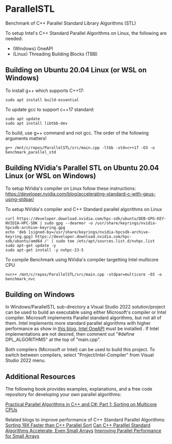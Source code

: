 # ParallelSTL
Benchmark of C++ Parallel Standard Library Algorithms (STL)

To setup Intel's C++ Standard Parallel Algorithms on Linux, the following are needed:
- (Windows) OneAPI
- (Linux)   Threading Building Blocks (TBB)

## Building on Ubuntu 20.04 Linux (or WSL on Windows)
To install g++ which supports C++17:
```
sudo apt install build-essential
```

To update gcc to support c++17 standard:
```
sudo apt update
sudo apt install libtbb-dev
```

To build, use g++ command and not gcc. The order of the following arguments matters!
```
g++ /mnt/c/repos/ParallelSTL/src/main.cpp -ltbb -std=c++17 -O3 -o benchmark_parallel_std
```

## Building NVidia's Parallel STL on Ubuntu 20.04 Linux (or WSL on Windows)
To setup NVidia's compiler on Linux follow these instructions:
https://developer.nvidia.com/blog/accelerating-standard-c-with-gpus-using-stdpar/

To setup NVidia's compiler and C++ Standard parallel algorithms on Linux
```
curl https://developer.download.nvidia.com/hpc-sdk/ubuntu/DEB-GPG-KEY-NVIDIA-HPC-SDK | sudo gpg --dearmor -o /usr/share/keyrings/nvidia-hpcsdk-archive-keyring.gpg
echo 'deb [signed-by=/usr/share/keyrings/nvidia-hpcsdk-archive-keyring.gpg] https://developer.download.nvidia.com/hpc-sdk/ubuntu/amd64 /' | sudo tee /etc/apt/sources.list.d/nvhpc.list
sudo apt-get update -y
sudo apt-get install -y nvhpc-23-5
```

To compile Benchmark using NVidia's compiler targetting Intel multicore CPU
```
nvc++ /mnt/c/repos/ParallelSTL/src/main.cpp -stdpar=multicore -O3 -o benchmark_nvc
```
## Building on Windows
In Windows/ParallelSTL sub-directory a Visual Studio 2022 solution/project can be used to build an executable using either Microsoft's compiler or Intel compiler.
Microsoft implements Parallel standard algorithms, but not all of them.
Intel implements more standard parallel algorithms with higher performance as show in [this blog.](https://duvanenko.tech.blog/2023/05/21/c-parallel-stl-benchmark/)
[Intel OneAPI](https://www.intel.com/content/www/us/en/developer/tools/oneapi/base-toolkit-download.html) must be installed . If Intel implementations are not desired, then comment out "#define DPL_ALGORITHMS" at the top of "main.cpp".

Both compilers (Microsoft or Intel) can be used to build this project. To switch between compilers, select "Project/Intel-Compiler" from Visual Studio 2022 menu.

## Additional Resources
The following book provides examples, explanations, and a free code repository for developing your own parallel algorithms:

[Practical Parallel Algorithms in C++ and C#: Part 1: Sorting on Multicore CPUs](https://www.amazon.com/Practical-Parallel-Algorithms-Sorting-Multicore-ebook/dp/B0C3TZPRKZ/ref=sr_1_2?crid=2WH4J28ICJ1DV&keywords=duvanenko&qid=1700855661&sprefix=duvanenko%2Caps%2C103&sr=8-2)

Related blogs to improve performance of C++ Standard Parallel Algorithms:
[Sorting 19X Faster than C++ Parallel Sort](https://duvanenko.tech.blog/2023/10/29/sorting-19x-faster-than-c-parallel-sort/)
[Can C++ Paralllel Standard Algorithms Accelerate, Even Small Arrays](https://duvanenko.tech.blog/2023/05/31/c-parallel-stl-performance-for-small-ish-arrays/)
[Improving Parallel Performance for Small Arrays](https://duvanenko.tech.blog/2023/05/31/c-parallel-stl-performance-for-small-ish-arrays/)